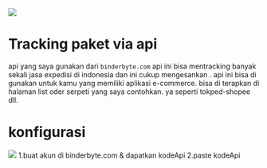 <img src="https://i.ibb.co/QfWv28v/tracking-api.gif">

# Tracking paket via api
api yang saya gunakan dari <code>binderbyte.com</code> api ini bisa mentracking banyak sekali jasa expedisi di indonesia dan ini cukup mengesankan . api ini bisa di gunakan untuk kamu yang memiliki aplikasi e-commerce. bisa di terapkan di halaman list oder serpeti yang saya contohkan. ya seperti tokped-shopee dll.

# konfigurasi
<img src="https://i.ibb.co/xMVGQXc/key.png">
1.buat akun di binderbyte.com & dapatkan kodeApi
2.paste kodeApi
